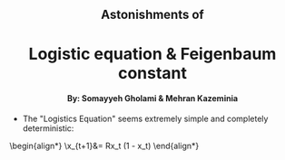 <div>
    <h2 align="center">Astonishments of</h2> 
    <h1 align="center">Logistic equation & Feigenbaum constant</h1>            
    <h4 align="center">By: Somayyeh Gholami & Mehran Kazeminia</h4>
</div>

* The "Logistics Equation" seems extremely simple and completely deterministic:

\begin{align*}
\\x_{t+1}&= Rx_t (1 - x_t)
\end{align*}
